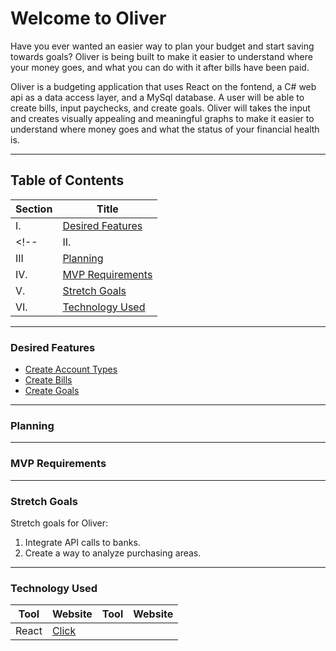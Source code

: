 # Welcome to Oliver

Have you ever wanted an easier way to plan your budget and start saving towards goals? Oliver is being built to make it easier to understand where your money goes, and what you can do with it after bills have been paid.

Oliver is a budgeting application that uses React on the fontend, a C# web api as a data access layer, and a MySql database. A user will be able to create bills, input paychecks, and create goals. Oliver will takes the input and creates visually appealing and meaningful graphs to make it easier to understand where money goes and what the status of your financial health is.
___

## Table of Contents

|Section|Title|
|---|---|
| I. | [Desired Features](#desired-features) |
<!-- | II. | [Available Scripts](#available-scripts) | -->
| III | [Planning](#planning) |
| IV. | [MVP Requirements](#mvp) |
| V. | [Stretch Goals](#stretcu-goals) |
| VI. | [Technology Used](#technology-used) |
___

### Desired Features

- [Create Account Types](./documentation/accounts/AccountOverView.md)
- [Create Bills](./documentation/bills/BillsOverView.md)
- [Create Goals](./documentation/goals/Goals.md)

___

### Planning

___

### MVP Requirements

___

### Stretch Goals

Stretch goals for Oliver:
  
1. Integrate API calls to banks.
2. Create a way to analyze purchasing areas.

___

### Technology Used

| Tool | Website | Tool | Website |
|---|---|---|---|
| React | [Click](https://reactjs.org/) | | |